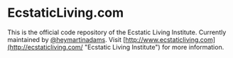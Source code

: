 # EcstaticLiving.com
This is the official code repository of the Ecstatic Living Institute. Currently maintained by [@heymartinadams](https://github.com/heymartinadams "Martin Adams"). Visit [http://www.ecstaticliving.com](http://ecstaticliving.com/ "Ecstatic Living Institute") for more information.

